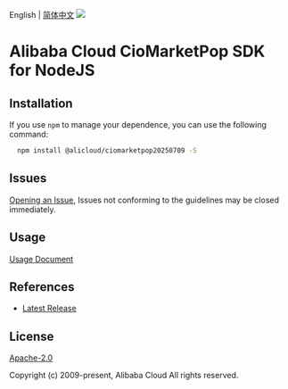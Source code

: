 English | [简体中文](README-CN.md)
![](https://aliyunsdk-pages.alicdn.com/icons/AlibabaCloud.svg)

# Alibaba Cloud CioMarketPop SDK for NodeJS

## Installation
If you use `npm` to manage your dependence, you can use the following command:

```sh
  npm install @alicloud/ciomarketpop20250709 -S
```

## Issues
[Opening an Issue](https://github.com/aliyun/alibabacloud-typescript-sdk/issues/new), Issues not conforming to the guidelines may be closed immediately.

## Usage
[Usage Document](https://github.com/aliyun/alibabacloud-typescript-sdk/blob/master/docs/Usage-EN.md#quick-examples)

## References
* [Latest Release](https://github.com/aliyun/alibabacloud-typescript-sdk/)

## License
[Apache-2.0](http://www.apache.org/licenses/LICENSE-2.0)

Copyright (c) 2009-present, Alibaba Cloud All rights reserved.
